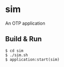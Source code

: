 sim
=====

An OTP application

Build & Run
-----

    $ cd sim
    $ ./sim.sh
    $ application:start(sim)
    
